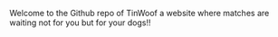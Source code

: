 Welcome to the Github repo of TinWoof a website where matches are waiting not for you but for your dogs!!
